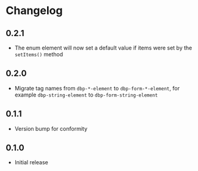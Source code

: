 # Changelog

## 0.2.1
- The enum element will now set a default value if items were set by the `setItems()` method

## 0.2.0
- Migrate tag names from `dbp-*-element` to `dbp-form-*-element`, for example
  `dbp-string-element` to `dbp-form-string-element`

## 0.1.1
- Version bump for conformity

## 0.1.0
- Initial release
